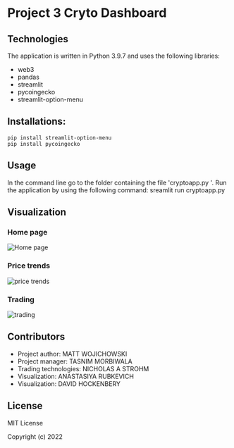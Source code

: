 #  Project 3 Cryto Dashboard

## Technologies

The application is written in Python 3.9.7 and uses the following libraries:

* web3
* pandas
* streamlit
* pycoingecko
* streamlit-option-menu

## Installations:

    pip install streamlit-option-menu
    pip install pycoingecko


## Usage

In the command line go to the folder containing the file 'cryptoapp.py '. Run the application by using the following command:
    sreamlit run cryptoapp.py 
## Visualization 

### Home page

![Home page](https://user-images.githubusercontent.com/94565094/168197467-bd230d79-51e6-412e-bed1-94d1ba0ed8ef.png)

### Price trends

![price trends](https://user-images.githubusercontent.com/94565094/168197818-2ef17c04-c0f5-42db-9d1e-699d3307fa38.png)

### Trading

![trading](https://user-images.githubusercontent.com/94565094/168197837-cffe3a31-a007-49a3-abf4-74d2f152a149.png)


## Contributors
* Project author: MATT WOJICHOWSKI 
* Project manager: TASNIM MORBIWALA
* Trading technologies: NICHOLAS A STROHM
* Visualization: ANASTASIYA RUBKEVICH
* Visualization: DAVID HOCKENBERY

## License

MIT License

Copyright (c) 2022
